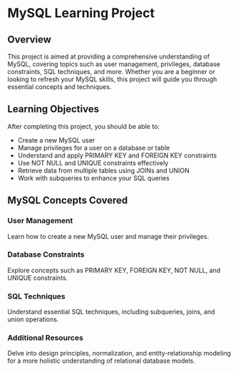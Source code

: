 # MySQL Learning Project

## Overview

This project is aimed at providing a comprehensive understanding of MySQL, covering topics such as user management, privileges, database constraints, SQL techniques, and more. Whether you are a beginner or looking to refresh your MySQL skills, this project will guide you through essential concepts and techniques.

## Learning Objectives

After completing this project, you should be able to:

- Create a new MySQL user
- Manage privileges for a user on a database or table
- Understand and apply PRIMARY KEY and FOREIGN KEY constraints
- Use NOT NULL and UNIQUE constraints effectively
- Retrieve data from multiple tables using JOINs and UNION
- Work with subqueries to enhance your SQL queries


## MySQL Concepts Covered

### User Management

Learn how to create a new MySQL user and manage their privileges.

### Database Constraints

Explore concepts such as PRIMARY KEY, FOREIGN KEY, NOT NULL, and UNIQUE constraints.

### SQL Techniques

Understand essential SQL techniques, including subqueries, joins, and union operations.

### Additional Resources

Delve into design principles, normalization, and entity-relationship modeling for a more holistic understanding of relational database models.
